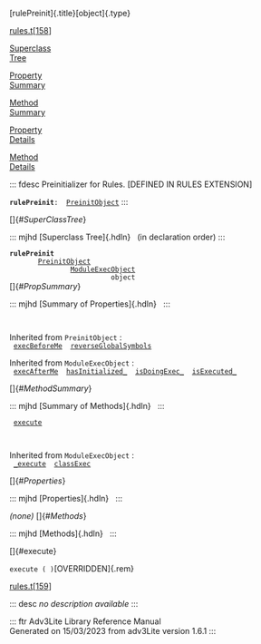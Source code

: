 [rulePreinit]{.title}[object]{.type}

[rules.t](../file/rules.t.html)\[[158](../source/rules.t.html#158)\]

[Superclass\
Tree](#_SuperClassTree_)

[Property\
Summary](#_PropSummary_)

[Method\
Summary](#_MethodSummary_)

[Property\
Details](#_Properties_)

[Method\
Details](#_Methods_)

::: fdesc
Preinitializer for Rules. \[DEFINED IN RULES EXTENSION\]

**`rulePreinit`**` :   `[`PreinitObject`](../object/PreinitObject.html)
:::

[]{#_SuperClassTree_}

::: mjhd
[Superclass Tree]{.hdln}   (in declaration order)
:::

**`rulePreinit`**\
`         `[`PreinitObject`](../object/PreinitObject.html)\
`                 `[`ModuleExecObject`](../object/ModuleExecObject.html)\
`                         object`\
[]{#_PropSummary_}

::: mjhd
[Summary of Properties]{.hdln}  
:::

` `

Inherited from `PreinitObject` :\
` `[`execBeforeMe`](../object/PreinitObject.html#execBeforeMe)`  `[`reverseGlobalSymbols`](../object/PreinitObject.html#reverseGlobalSymbols)`  `

Inherited from `ModuleExecObject` :\
` `[`execAfterMe`](../object/ModuleExecObject.html#execAfterMe)`  `[`hasInitialized_`](../object/ModuleExecObject.html#hasInitialized_)`  `[`isDoingExec_`](../object/ModuleExecObject.html#isDoingExec_)`  `[`isExecuted_`](../object/ModuleExecObject.html#isExecuted_)`  `

[]{#_MethodSummary_}

::: mjhd
[Summary of Methods]{.hdln}  
:::

` `[`execute`](#execute)`  `

` `

Inherited from `ModuleExecObject` :\
` `[`_execute`](../object/ModuleExecObject.html#_execute)`  `[`classExec`](../object/ModuleExecObject.html#classExec)`  `

[]{#_Properties_}

::: mjhd
[Properties]{.hdln}  
:::

*(none)* []{#_Methods_}

::: mjhd
[Methods]{.hdln}  
:::

[]{#execute}

`execute ( )`[OVERRIDDEN]{.rem}

[rules.t](../file/rules.t.html)\[[159](../source/rules.t.html#159)\]

::: desc
*no description available*
:::

::: ftr
Adv3Lite Library Reference Manual\
Generated on 15/03/2023 from adv3Lite version 1.6.1
:::
